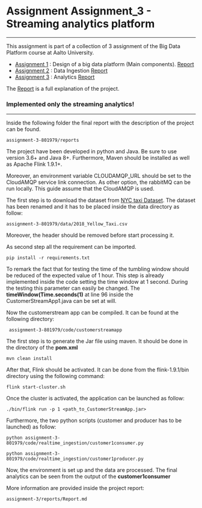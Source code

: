 # Assignment Assignment_3 - Streaming analytics platform

---------------------------------------------------------------------------

This assignment is part of a collection of 3 assignment of the Big Data Platform course at Aalto University.
* [Assignment 1](https://github.com/matteoanelli/BigDataPlatform) : Design of a big data platform (Main components). [Report](https://github.com/matteoanelli/BigDataPlatform/blob/master/assignment-1-801979-master/reports/Report.md)
* [Assignment 2](https://github.com/matteoanelli/BigDataPlatform2) : Data Ingestion [Report](https://github.com/matteoanelli/BigDataPlatform2/blob/master/assignment-2-801979/reports/Report.md)
* [Assignment 3](https://github.com/matteoanelli/BigDataPlatform3) : Analytics [Report](https://github.com/matteoanelli/BigDataPlatform3/blob/master/assignment-3/reports/Report.md)


The [Report](https://github.com/matteoanelli/BigDataPlatform/blob/master/assignment-1-801979-master/reports/Report.md) is a full explanation of the project.

### Implemented only the streaming analytics!

---------------------------------------------------------------------------

Inside the following folder the final report with the description of the project can be found.
```
assignment-3-801979/reports
```
The project have been developed in python and Java. Be sure to use version 3.6+ and Java 8+. Furthermore, Maven should be installed as well as Apache Flink 1.9.1+.

Moreover, an environment variable CLOUDAMQP_URL should be set to the CloudAMQP service link connection. As other option, the rabbitMQ can be run locally. This guide assume that the CloudAMQP is used.

The first step is to download the dataset from [NYC taxi Dataset](https://data.cityofnewyork.us/Transportation/2018-Yellow-Taxi-Trip-Data/t29m-gskq).
The dataset has been renamed and it has to be placed inside the data directory as follow:
```
assignment-3-801979/data/2018_Yellow_Taxi.csv
```
Moreover, the header should be removed before start processing it.

As second step all the requirement can be imported.
```
pip install -r requirements.txt
```
To remark the fact that for testing the time of the tumbling window should be reduced of the expected value of 1 hour.
This step is already implemented inside the code setting the time window at 1 second. During the testing this 
parameter can easily be changed. The __timeWindow(Time.seconds(1)__ at line 96 inside the CustomerStreamApp1.java can 
be set at will.

Now the customerstream app can be compiled. It can be found at the following directory:

```
 assignment-3-801979/code/customerstreamapp

```
The first step is to generate the Jar file using maven. It should be done in the directory of the __pom.xml__
```
mvn clean install
```
After that, Flink should be activated. It can be done from the flink-1.9.1/bin directory using the following command:
```
flink start-cluster.sh
```
Once the cluster is activated, the application can be launched as follow:

```
./bin/flink run -p 1 <path_to_CustomerStreamApp.jar>
```
Furthermore, the two python scripts (customer and producer has to be launched) as follow:

```
python assignment-3-801979/code/realtime_ingestion/customer1consumer.py

python assignment-3-801979/code/realtime_ingestion/customer1producer.py
```

Now, the environment is set up and the data are processed. The final analytics can be seen from the output of the 
__customer1consumer__

More information are provided inside the project report:

    assignment-3/reports/Report.md
